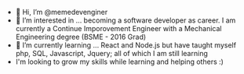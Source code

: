 - 👋 Hi, I’m @memedevenginer
- 👀 I’m interested in ... becoming a software developer as career. I am currently a Continue Imporovement Engineer with a Mechanical Engineering degree (BSME - 2016 Grad) 
- 🌱 I’m currently learning ... React and Node.js but have taught myself php, SQL, Javascript, Jquery; all of which I am still learning
- I'm looking to grow my skills while learning and helping others :) 

<!---
memedevenginer/memedevenginer is a ✨ special ✨ repository because its `README.md` (this file) appears on your GitHub profile.
You can click the Preview link to take a look at your changes.
--->
